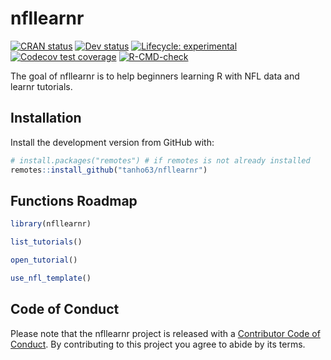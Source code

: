 
<!-- README.md is generated from README.Rmd. Please edit that file -->

# nfllearnr

<!-- badges: start -->

[![CRAN
status](https://img.shields.io/cran/v/nflfastr?style=flat-square&logo=R&label=CRAN)](https://CRAN.R-project.org/package=nfllearnr)
[![Dev
status](https://img.shields.io/github/r-package/v/tanho63/nfllearnr/main?label=dev&style=flat-square&logo=github)](https://github.com/tanho63/nfllearnr)
[![Lifecycle:
experimental](https://img.shields.io/badge/lifecycle-experimental-orange.svg?style=flat-square)](https://www.tidyverse.org/lifecycle/#experimental)
[![Codecov test
coverage](https://codecov.io/gh/tanho63/nfllearnr/branch/main/graph/badge.svg)](https://codecov.io/gh/tanho63/nfllearnr?branch=main)
[![R-CMD-check](https://img.shields.io/github/workflow/status/tanho63/nfllearnr/R-CMD-check?label=R%20check&style=flat-square&logo=github)](https://github.com/tanho63/nfllearnr/actions)
<!-- badges: end -->

The goal of nfllearnr is to help beginners learning R with NFL data and
learnr tutorials.

## Installation

Install the development version from GitHub with:

``` r
# install.packages("remotes") # if remotes is not already installed
remotes::install_github("tanho63/nfllearnr")
```

## Functions Roadmap

``` r
library(nfllearnr)

list_tutorials()

open_tutorial()

use_nfl_template()
```

## Code of Conduct

Please note that the nfllearnr project is released with a [Contributor
Code of Conduct](CODE_OF_CONDUCT.md). By contributing to this project
you agree to abide by its terms.
